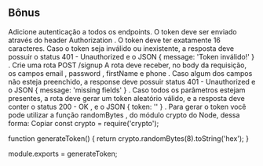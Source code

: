 ## Bônus

Adicione autenticação a todos os endpoints.
O token deve ser enviado através do header Authorization .
O token deve ter exatamente 16 caracteres.
Caso o token seja inválido ou inexistente, a resposta deve possuir o status 401 - Unauthorized e o JSON { message: 'Token inválido!' } .
Crie uma rota POST /signup
A rota deve receber, no body da requisição, os campos email , password , firstName e phone .
Caso algum dos campos não esteja preenchido, a response deve possuir status 401 - Unauthorized e o JSON { message: 'missing fields' } .
Caso todos os parâmetros estejam presentes, a rota deve gerar um token aleatório válido, e a resposta deve conter o status 200 - OK , e o JSON { token: '<token-aleatorio>' } .
Para gerar o token você pode utilizar a função randomBytes , do módulo crypto do Node, dessa forma:
Copiar
const crypto = require('crypto');

function generateToken() {
  return crypto.randomBytes(8).toString('hex');
}

module.exports = generateToken;
